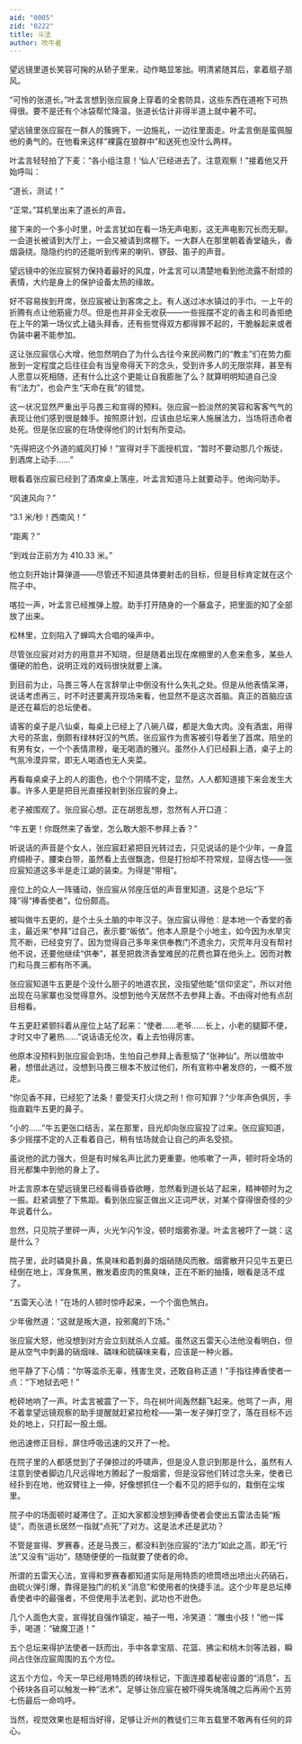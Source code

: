 ```yaml
---
aid: "0005"
zid: "0222"
title: 斗法
author: 吹牛者
---
```


望远镜里道长笑容可掬的从轿子里来，动作略显笨拙。明清紧随其后，拿着扇子扇风。

“可怜的张道长。”叶孟言想到张应宸身上穿着的全套防具，这些东西在道袍下可热得很。要不是还有个冰袋帮忙降温，张道长估计非得半道上就中暑不可。

望远镜里张应宸在一群人的簇拥下，一边施礼，一边往里面走。叶孟言倒是蛮佩服他的勇气的。在他看来这样“裸露在狼群中”和送死也没什么两样。

叶孟言轻轻拍了下麦：“各小组注意！‘仙人’已经进去了。注意观察！”接着他又开始呼叫：

“道长，测试！”

“正常。”耳机里出来了道长的声音。

接下来的一个多小时里，叶孟言犹如在看一场无声电影，这无声电影冗长而无聊。一会道长被请到大厅上，一会又被请到席棚下。一大群人在那里朝着香堂磕头，香烟袅绕。隐隐约约的还能听到传来的喇叭、锣鼓、笛子的声音。

望远镜中的张应宸努力保持着最好的风度，叶孟言可以清楚地看到他流露不耐烦的表情，大约是身上的保护设备太热的缘故。

好不容易挨到开席，张应宸被让到客席之上。有人送过冰水镇过的手巾。一上午的折腾有点让他筋疲力尽。但是也并非全无收获——一些摇摆不定的香主和司香拒绝在上午的第一场仪式上磕头拜香，还有些觉得双方都得罪不起的，干脆躲起来或者伪装中暑不能参加。

这让张应宸信心大增，他忽然明白了为什么古往今来民间教门的“教主”们在势力膨胀到一定程度之后往往会有当皇帝得天下的念头，受到许多人的无限崇拜，甚至有人愿意以死相随，还有什么比这个更能让自我膨胀了么？就算明明知道自己没有“法力”，也会产生“天命在我”的错觉。

这一状况显然严重出乎马畏三和宣得的预料。张应宸一脸淡然的笑容和客客气气的表现让他们感到很是棘手。按照原计划，应该由总坛来人施展法力，当场将违命者处死。但是张应宸的在场使得他们的计划有所变动。

“先得把这个外道的威风打掉！”宣得对手下面授机宜，“暂时不要动那几个叛徒，到酒席上动手……”

眼看着张应宸已经到了酒席桌上落座，叶孟言知道马上就要动手。他询问助手。

“风速风向？”

“3.1 米/秒！西南风！”

“距离？”

“到戏台正前方为 410.33 米。”

他立刻开始计算弹道——尽管还不知道具体要射击的目标，但是目标肯定就在这个院子中。

喀拉一声，叶孟言已经推弹上膛。助手打开随身的一个藤盒子，把里面的知了全部放了出来。

松林里，立刻陷入了蝉鸣大合唱的噪声中。

尽管张应宸对对方的用意并不知晓，但是随着出现在席棚里的人愈来愈多，某些人僵硬的脸色，说明正戏的戏码很快就要上演。

到目前为止，马畏三等人在言辞举止中倒没有什么失礼之处。但是从他表情呆滞，说话考虑再三，时不时还要离开现场来看，他显然不是这次首脑。真正的首脑应该是还在幕后的总坛使者。

请客的桌子是八仙桌，每桌上已经上了八碗八碟，都是大鱼大肉。没有酒盅，用得大号的茶盅，倒颇有绿林好汉的气质。张应宸作为贵客被引导着坐了首席。陪坐的有男有女，一个个表情肃穆，毫无喝酒的雅兴。虽然仆人们已经斟上酒，桌子上的气氛冷漠异常，即无人喝酒也无人夹菜。

再看每桌桌子上的人的面色，也个个阴晴不定，显然，人人都知道接下来会发生大事。许多人更是把目光直接投射到张应宸的身上。

老子被围观了。张应宸心想。正在胡思乱想，忽然有人开口道：

“牛五更！你既然来了香堂，怎么敢大胆不参拜上香？”

听说话的声音是个女人，张应宸赶紧把目光转过去，只见说话的是个少年，一身蓝府绸褂子，腰束白带，虽然看上去很飘逸，但是打扮却不符常规，显得古怪——张应宸知道这多半是走江湖的装束。为得是“带相”。

座位上的众人一阵骚动，张应宸从邻座压低的声音里知道，这是个总坛“下降”得“捧香使者”，位份颇高。

被叫做牛五更的，是个土头土脑的中年汉子。张应宸认得他：是本地一个香堂的香主，最近来“参拜”过自己，表示要“皈依”。他本人原是个小地主，如今因为水旱灾荒不断，已经变穷了。因为觉得自己多年来供奉教门不遗余力，灾荒年月没有帮衬他不说，还要他继续“供奉”，甚至把救济香堂难民的花费也算在他头上。因而对教门和马畏三都有所不满。

张应宸知道牛五更是个没什么胆子的地道农民，没指望他能“信仰坚定”，所以对他出现在马家寨也没觉得意外。没想到他今天居然不去参拜上香。不由得对他有点刮目相看。

牛五更赶紧颤抖着从座位上站了起来：“使者……老爷……长上，小老的腿脚不便，才时又中了暑热……”说话语无伦次，看上去怕得厉害。

他原本没预料到张应宸会到场，生怕自己参拜上香惹恼了“张神仙”。所以借故中暑，想借此逃过，没想到马畏三根本不放过他们，所有宣称中暑发痧的，一概不放走。

“你见香不拜，已经犯了法条！要受天打火烧之刑！你可知罪？”少年声色俱厉，手指直戳牛五更的鼻子。

“小的……”牛五更张口结舌，呆在那里，目光却向张应宸投了过来。张应宸知道，多少摇摆不定的人正看着自己，稍有怯场就会让自己的声名受损。

虽说他的武力强大，但是有时候名声比武力更重要。他咳嗽了一声，顿时将全场的目光都集中到他的身上了。

叶孟言原本在望远镜里已经看得昏昏欲睡，忽然看到道长站了起来，精神顿时为之一振。赶紧调整了下焦距。看到张应宸正做出义正词严状，对某个穿得很奇怪的少年说着什么。

忽然，只见院子里砰一声，火光乍闪乍没，顿时烟雾弥漫。叶孟言被吓了一跳：这是什么？

院子里，此时磷臭扑鼻，焦臭味和着刺鼻的烟硝随风而散。烟雾散开只见牛五更已经倒在地上，浑身焦黑，散发着皮肉的焦臭味，正在不断的抽搐，眼看是活不成了。

“五雷天心法！”在场的人顿时惊呼起来，一个个面色煞白。

少年傲然道：“这就是叛大道，投邪魔的下场。”

张应宸大怒，他没想到对方会立刻就杀人立威。虽然这五雷天心法他没看明白，但是从空气中刺鼻的硝烟味、磷味和硫磺味来看，应该是一种火器。

他平静了下心情：“尔等滥杀无辜，残害生灵，还敢自称正道！”手指往捧香使者一点：“下地狱去吧！”

枪砰地响了一声。叶孟言被震了一下，鸟在树叶间轰然翻飞起来。他骂了一声，用不着拿望远镜观察的助手提醒就赶紧拉枪栓——第一发子弹打空了，落在目标不远处的地上，只打起一股土烟。

他迅速修正目标，屏住呼吸迅速的又开了一枪。

在院子里的人都感觉到了子弹掠过的呼啸声，但是没人意识到那是什么，虽然有人注意到使者脚边几尺远得地方腾起了一股烟雾，但是没容他们转过念头来，使者已经扑到在地，他双臂往上一伸，好像想抓住一个看不见的把手似的，栽倒在尘埃里。

院子中的场面顿时凝滞住了。正如大家都没想到捧香使者会使出五雷法击毙“叛徒”，而张道长居然一指就“点死”了对方。这是法术还是武功？

不管是宣得、罗赛春，还是马畏三，都没料到张应宸的“法力”如此之高，即无“行法”又没有“运功”，随随便便的一指就要了使者的命。

所谓的五雷天心法，宣得和罗赛春都知道实际是用特质的喷筒喷出喷出火药硝石，由硫火弹引爆，靠得是独门的机关“消息”和使用者的快捷手法。这个少年是总坛捧香使者中的最强者，不但使用手法老到，武功也不逊色。

几个人面色大变，宣得犹自强作镇定，袖子一甩，冷笑道：“雕虫小技！”他一挥手，喝道：“破魔卫道！”

五个总坛来得护法使者一跃而出，手中各拿宝扇、花篮、拂尘和桃木剑等法器，瞬间占住张应宸周围的五个方位。

这五个方位，今天一早已经用特质的砖块标记，下面连接着秘密设置的“消息”，五个砖块各自可以触发一种“法术”。足够让张应宸在被吓得失魂落魄之后再闹个五劳七伤最后一命呜呼。

当然，视觉效果也是相当好得，足够让沂州的教徒们三年五载里不敢再有任何的异心。

